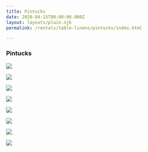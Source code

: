 ```yaml
---
title: Pintucks
date: 2020-04-15T00:00:00.000Z
layout: layouts/plain.njk
permalink: /rentals/table-linens/pintucks/index.html

---
```


### Pintucks
<section class="grid-container" markdown="1">

<a title="black" class="photo-overlay" href="/static/img/table-linens/10-Pin-Tucks/PINTUCK-TAFFETA-BLACK.jpg">![](/static/img/table-linens/10-Pin-Tucks/PINTUCK-TAFFETA-BLACK.jpg)</a>

<a title="cabernet" class="photo-overlay" href="/static/img/table-linens/10-Pin-Tucks/PINTUCK-TAFFETA-CABERNET.jpg">![](/static/img/table-linens/10-Pin-Tucks/PINTUCK-TAFFETA-CABERNET.jpg)</a>

<a title="champagne" class="photo-overlay" href="/static/img/table-linens/10-Pin-Tucks/PINTUCK-TAFFETA-CHAMPAGNE.jpg">![](/static/img/table-linens/10-Pin-Tucks/PINTUCK-TAFFETA-CHAMPAGNE.jpg)</a>

<a title="fuchsia" class="photo-overlay" href="/static/img/table-linens/10-Pin-Tucks/PINTUCK-TAFFETA-FUCHSIA.jpg">![](/static/img/table-linens/10-Pin-Tucks/PINTUCK-TAFFETA-FUCHSIA.jpg)</a>

<a title="gold" class="photo-overlay" href="/static/img/table-linens/10-Pin-Tucks/PINTUCK-TAFFETA-GOLD-edit.jpg">![](/static/img/table-linens/10-Pin-Tucks/PINTUCK-TAFFETA-GOLD-edit.jpg)</a>

<a title="red" class="photo-overlay" href="/static/img/table-linens/10-Pin-Tucks/PINTUCK-TAFFETA-RED-edit.jpg">![](/static/img/table-linens/10-Pin-Tucks/PINTUCK-TAFFETA-RED-edit.jpg)</a>

<a title="royal blue" class="photo-overlay" href="/static/img/table-linens/10-Pin-Tucks/PINTUCK-TAFFETA-ROYAL-BLUE.jpg">![](/static/img/table-linens/10-Pin-Tucks/PINTUCK-TAFFETA-ROYAL-BLUE.jpg)</a>

<a title="white" class="photo-overlay" href="/static/img/table-linens/10-Pin-Tucks/PINTUCK-TAFFETA-WHITE.jpg">![](/static/img/table-linens/10-Pin-Tucks/PINTUCK-TAFFETA-WHITE.jpg)</a>

</section>